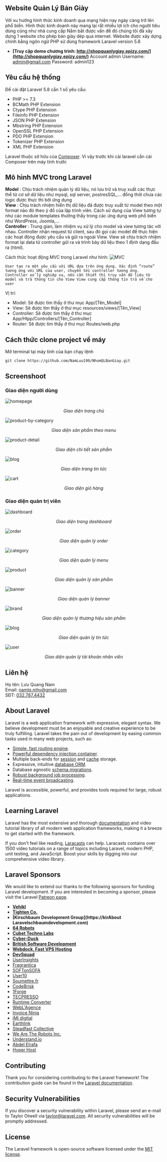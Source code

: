 
## Website Quản Lý Bán Giày
Với xu hướng hình thức kinh doanh qua mạng hiện nay ngày càng trở lên phổ biến. Hình thức kinh doanh này mang lại rất nhiều lợi ích cho người tiêu dùng cũng như nhà cung cấp
Nắm bắt được vấn đề đó chúng tôi đã xây dựng 1 website cho phép bán giày dép qua internet. 
Website được xây dựng chính bằng ngôn ngữ PHP sử dùng framework Laravel version 5.8 <br>
- **[Truy cập demo chương trình: http://shopquanlygiay.epizy.com/](http://shopquanlygiay.epizy.com/)**
Account admin
Username: admin@gmail.com
Password: admin123

## Yêu cầu hệ thống

Để cài đặt Laravel 5.8 cần 1 số yêu cầu:

- PHP >= 7.3
- BCMath PHP Extension
- Ctype PHP Extension
- Fileinfo PHP Extension
- JSON PHP Extension
- Mbstring PHP Extension
- OpenSSL PHP Extension
- PDO PHP Extension
- Tokenizer PHP Extension
- XML PHP Extension

Laravel thuộc sở hữu của [Composer](https://getcomposer.org/). Vì vậy trước khi cài laravel cần cài Composer trên máy tính trước 

## Mô hình MVC trong Laravel

**Model** : Chịu trách nhiệm quản lý dữ liệu, nó lưu trữ và truy xuất các thực thể từ cơ sở dữ liệu như mysql, sql server, postresSQL,… đồng thời chưa các logic được thực thi bởi ứng dụng<br>
**View** : Chịu trách nhiệm hiển thị dữ liệu đã được truy xuất từ model theo một format nào đó theo ý đồ của lập trình viên. Cách sử dụng của View tương tự như các module templates thường thấy trong các ứng dụng web phổ biến như WordPress, Joomla,…<br>
**Controller** : Trung gian, làm nhiệm vụ xử lý cho model và view tương tác với nhau. Controller nhận request từ client, sau đó gọi các model để thực hiện các hoạt động được yêu cầu và gửi ra ngoài View. View sẽ chịu trách nhiệm format lại data từ controller gửi ra và trình bày dữ liệu theo 1 định dạng đầu ra (html).

Cách thức hoạt động MVC trong Laravel như hình:
![MVC](https://github.com/NamLuu199/NhomQLBanGiay/blob/master/public/uploads/Capture-project/mvc-route-laravel.jpg)



`User tạo ra một yêu cầu với URL dựa trên ứng dụng.
Xác định “route” tương ứng với URL của user, chuyển tới controller tương ứng.
Controller xử lý nghiệp vụ, nếu cần thiết thì truy vấn dữ liệu từ model và trả thông tin cho View
View cung cấp thông tin trả về cho user`


Vị trí:
- Model: Sẽ được tìm thấy ở thư mục App/[Tên_Model]
- View:  Sẽ được tìm thấy ở thư mục resources/views/[Tên_View]
- Controller:  Sẽ được tìm thấy ở thư mục App/Htpp/Controllers/[Tên_Controller]
- Router: Sẽ được tìm thấy ở thư mục Routes/web.php

## Cách thức clone project về máy
Mở terminal tại máy tính của bạn chạy lệnh <br>
```
git clone https://github.com/NamLuu199/NhomQLBanGiay.git
```


## Screenshoot

### Giao diện người dùng
![homepage](https://github.com/NamLuu199/NhomQLBanGiay/blob/master/public/uploads/Capture-project/homepage.png)
*<p align=center>Giao diện trang chủ</p>*

![product-by-category](https://github.com/NamLuu199/NhomQLBanGiay/blob/master/public/uploads/Capture-project/product-by-category-page.png)
*<p align=center>Giao diện sản phẩm theo menu</p>*

![product-detail](https://github.com/NamLuu199/NhomQLBanGiay/blob/master/public/uploads/Capture-project/Product-details.png)
*<p align=center>Giao diện chi tiết sản phẩm</p>*

![blog](https://github.com/NamLuu199/NhomQLBanGiay/blob/master/public/uploads/Capture-project/Blog.png)
*<p align=center>Giao diện trang tin tức</p>*

![cart](https://github.com/NamLuu199/NhomQLBanGiay/blob/master/public/uploads/Capture-project/Cart-page.png)
*<p align=center>Giao diện giỏ hàng</p>*

### Giao diện quản trị viên
![dashboard](https://github.com/NamLuu199/NhomQLBanGiay/blob/master/public/uploads/Capture-project/Admin-home.png)
*<p align=center>Giao diện trang dashboard</p>*

![order](https://github.com/NamLuu199/NhomQLBanGiay/blob/master/public/uploads/Capture-project/Order.png)
*<p align=center>Giao diện quản lý order</p>*

![category](https://github.com/NamLuu199/NhomQLBanGiay/blob/master/public/uploads/Capture-project/Admin-category.png)
*<p align=center>Giao diện quản lý menu</p>*

![product](https://github.com/NamLuu199/NhomQLBanGiay/blob/master/public/uploads/Capture-project/Admin-product.png)
*<p align=center>Giao diện quản lý sản phẩm</p>*

![banner](https://github.com/NamLuu199/NhomQLBanGiay/blob/master/public/uploads/Capture-project/Admin-banner.png)
*<p align=center>Giao diện quản lý banner</p>*

![brand](https://github.com/NamLuu199/NhomQLBanGiay/blob/master/public/uploads/Capture-project/Admin-brand.png)
*<p align=center>Giao diện quản lý thương hiệu sản phẩm</p>*

![blog](https://github.com/NamLuu199/NhomQLBanGiay/blob/master/public/uploads/Capture-project/Admin-blog.png)
*<p align=center>Giao diện quản lý tin tức</p>*

![user](https://github.com/NamLuu199/NhomQLBanGiay/blob/master/public/uploads/Capture-project/Admin-user.png)
*<p align=center>Giao diện quản lý tài khoản nhân viên</p>*

## Liên hệ 

Họ tên: Lưu Quang Nam<br>
Email: namlq.mhy@gmail.com<br>
SĐT: [032.787.4432](tel:0327874432)


## About Laravel

Laravel is a web application framework with expressive, elegant syntax. We believe development must be an enjoyable and creative experience to be truly fulfilling. Laravel takes the pain out of development by easing common tasks used in many web projects, such as:

- [Simple, fast routing engine](https://laravel.com/docs/routing).
- [Powerful dependency injection container](https://laravel.com/docs/container).
- Multiple back-ends for [session](https://laravel.com/docs/session) and [cache](https://laravel.com/docs/cache) storage.
- Expressive, intuitive [database ORM](https://laravel.com/docs/eloquent).
- Database agnostic [schema migrations](https://laravel.com/docs/migrations).
- [Robust background job processing](https://laravel.com/docs/queues).
- [Real-time event broadcasting](https://laravel.com/docs/broadcasting).

Laravel is accessible, powerful, and provides tools required for large, robust applications.

## Learning Laravel

Laravel has the most extensive and thorough [documentation](https://laravel.com/docs) and video tutorial library of all modern web application frameworks, making it a breeze to get started with the framework.

If you don't feel like reading, [Laracasts](https://laracasts.com) can help. Laracasts contains over 1500 video tutorials on a range of topics including Laravel, modern PHP, unit testing, and JavaScript. Boost your skills by digging into our comprehensive video library.

## Laravel Sponsors

We would like to extend our thanks to the following sponsors for funding Laravel development. If you are interested in becoming a sponsor, please visit the Laravel [Patreon page](https://patreon.com/taylorotwell).

- **[Vehikl](https://vehikl.com/)**
- **[Tighten Co.](https://tighten.co)**
- **[Kirschbaum Development Group](https://kirAbout Laravelschbaumdevelopment.com)**
- **[64 Robots](https://64robots.com)**
- **[Cubet Techno Labs](https://cubettech.com)**
- **[Cyber-Duck](https://cyber-duck.co.uk)**
- **[British Software Development](https://www.britishsoftware.co)**
- **[Webdock, Fast VPS Hosting](https://www.webdock.io/en)**
- **[DevSquad](https://devsquad.com)**
- [UserInsights](https://userinsights.com)
- [Fragrantica](https://www.fragrantica.com)
- [SOFTonSOFA](https://softonsofa.com/)
- [User10](https://user10.com)
- [Soumettre.fr](https://soumettre.fr/)
- [CodeBrisk](https://codebrisk.com)
- [1Forge](https://1forge.com)
- [TECPRESSO](https://tecpresso.co.jp/)
- [Runtime Converter](http://runtimeconverter.com/)
- [WebL'Agence](https://weblagence.com/)
- [Invoice Ninja](https://www.invoiceninja.com)
- [iMi digital](https://www.imi-digital.de/)
- [Earthlink](https://www.earthlink.ro/)
- [Steadfast Collective](https://steadfastcollective.com/)
- [We Are The Robots Inc.](https://watr.mx/)
- [Understand.io](https://www.understand.io/)
- [Abdel Elrafa](https://abdelelrafa.com)
- [Hyper Host](https://hyper.host)

## Contributing

Thank you for considering contributing to the Laravel framework! The contribution guide can be found in the [Laravel documentation](https://laravel.com/docs/contributions).

## Security Vulnerabilities

If you discover a security vulnerability within Laravel, please send an e-mail to Taylor Otwell via [taylor@laravel.com](mailto:taylor@laravel.com). All security vulnerabilities will be promptly addressed.

## License

The Laravel framework is open-source software licensed under the [MIT license](https://opensource.org/licenses/MIT).
